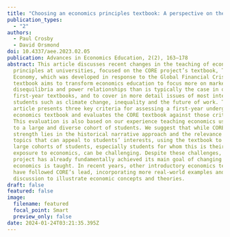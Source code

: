 ```yaml
---
title: "Choosing an economics principles textbook: A perspective on the CORE project"
publication_types:
  - "2"
authors:
  - Paul Crosby
  - David Orsmond
doi: 10.4337/aee.2023.02.05
publication: Advances in Economics Education, 2(2), 163–178
abstract: This article discusses recent changes in the teaching of economics
  principles at universities, focused on the CORE project’s textbook, The
  Economy, which was developed in response to the Global Financial Crisis. The
  textbook aims to transform economics education to focus more on market
  disequilibria and power relationships than is typically the case in other
  first-year textbooks, and to cover in more detail issues of most interest to
  students such as climate change, inequality and the future of work. The
  article presents three key criteria for assessing a first-year undergraduate
  economics textbook and evaluates the CORE textbook against those criteria.
  This evaluation is also based on our experience teaching economics using CORE
  to a large and diverse cohort of students. We suggest that while CORE’s
  strength lies in the historical narrative approach and the relevance of its
  topics that can appeal to students’ interests, using the textbook to teach to
  large cohorts of students, especially students for whom this is their only
  exposure to economics, can be challenging. Despite these challenges, the CORE
  project has already fundamentally achieved its main goal of changing the way
  economics is taught. In recent years, other introductory economics textbooks
  have followed CORE’s lead, incorporating more real-world examples and
  discussion to illustrate economic concepts and theories.
draft: false
featured: false
image:
  filename: featured
  focal_point: Smart
  preview_only: false
date: 2024-01-24T03:21:35.395Z
---
```

